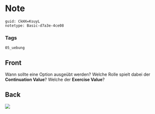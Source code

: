 # Note
```
guid: CkHX=KsuyL
notetype: Basic-d7a3e-4ce08
```

### Tags
```
05_uebung
```

## Front
Wann sollte eine Option ausgeübt werden? Welche Rolle spielt dabei der <b>Continuation Value</b>? Welche der <b>Exercise Value</b>?

## Back
<img src="paste-73b17b7693612236440dddbaa3a988b981a36696.jpg">
